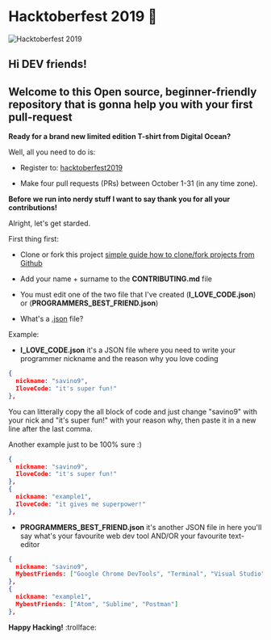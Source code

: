 # Hacktoberfest 2019 :robot:

![Hacktoberfest 2019](/images/hacktoberfest2019.png)

## Hi DEV friends! 
## Welcome to this Open source, beginner-friendly repository that is gonna help you with your first pull-request 

__Ready for a brand new limited edition T-shirt from Digital Ocean?__

Well, all you need to do is:

- Register to: [hacktoberfest2019](https://hacktoberfest.digitalocean.com/)

- Make four pull requests (PRs) between October 1-31 (in any time zone).

**Before we run into nerdy stuff I want to say thank you for all your contributions!**

Alright, let's get starded.

First thing first:

- Clone or fork this project [simple guide how to clone/fork projects from Github](https://www.stevejgordon.co.uk/forking-cloning-github)

- Add your name + surname to the __CONTRIBUTING.md__ file

- You must edit one of the two file that I've created (__I_LOVE_CODE.json__) or (__PROGRAMMERS_BEST_FRIEND.json__)

* What's a [.json](https://en.wikipedia.org/wiki/JSON) file?

Example:

- __I_LOVE_CODE.json__ it's a JSON file where you need to write your programmer nickname and the reason why you love coding 

```json
{
  nickname: "savino9",
  IloveCode: "it's super fun!"
},
```

You can litterally copy the all block of code and just change "savino9" with your nick and "it's super fun!" with your reason why, then paste it in a new line after the last comma.

Another example just to be 100% sure :)

```json
{
  nickname: "savino9",
  IloveCode: "it's super fun!"
},
{
  nickname: "example1",
  IloveCode: "it gives me superpower!"
},
```

- __PROGRAMMERS_BEST_FRIEND.json__ it's another JSON file in here you'll say what's your favourite web dev tool AND/OR your favourite text-editor

```json
{
  nickname: "savino9",
  MybestFriends: ["Google Chrome DevTools", "Terminal", "Visual Studio"]
},
{
  nickname: "example1",
  MybestFriends: ["Atom", "Sublime", "Postman"]
},
```

__Happy Hacking!__ :trollface:


